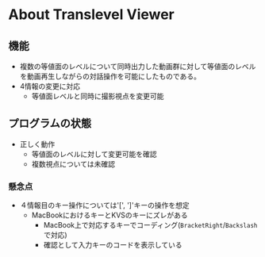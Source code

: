 # About Translevel Viewer

## 機能
- 複数の等値面のレベルについて同時出力した動画群に対して等値面のレベルを動画再生しながらの対話操作を可能にしたものである。
- 4情報の変更に対応
  - 等値面レベルと同時に撮影視点を変更可能

## プログラムの状態
- 正しく動作
    - 等値面のレベルに対して変更可能を確認
    - 複数視点については未確認

### 懸念点
- ４情報目のキー操作については'[', ']'キーの操作を想定
  - MacBookにおけるキーとKVSのキーにズレがある
    - MacBook上で対応するキーでコーディング(`BracketRight`/`Backslash`で対応)
    - 確認として入力キーのコードを表示している